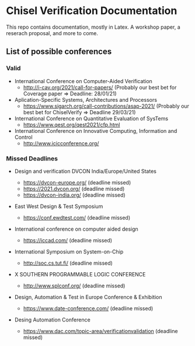 # Chisel Verification Documentation

This repo contains documentation, mostly in Latex. A workshop paper, a reserach proposal, and more to come.


## List of possible conferences  
### Valid  
- International Conference on Computer-Aided Verification  
  - http://i-cav.org/2021/call-for-papers/   (Probably our best bet for Coverage paper => Deadline: 28/01/21)
- Aplication-Specific Systems, Architectures and Processors  
  - https://www.sigarch.org/call-contributions/asap-2021/   (Probably our best bet for ChiselVerify => Deadline 29/03/21)
- International Conference on Quantitative Evaluation of SysTems  
  - https://www.qest.org/qest2021/cfp.html  
- International Conference on Innovative Computing, Information and Control
  - http://www.icicconference.org/
  
### Missed Deadlines  
- Design and verification DVCON India/Europe/United States
  - https://dvcon-europe.org/ (deadline missed)
  - https://2021.dvcon.org/ (deadline missed)
  - https://dvcon-india.org/ (deadline missed)

- East West Design & Test Symposium
  - https://conf.ewdtest.com/ (deadline missed)
- International conference on computer aided design
  - https://iccad.com/ (deadline missed)
- International Symposium on System-on-Chip
  - http://soc.cs.tut.fi/ (deadline missed)
- X SOUTHERN PROGRAMMABLE LOGIC CONFERENCE
  - http://www.splconf.org/ (deadline missed)
- Design, Automation & Test in Europe Conference & Exhibition
  - https://www.date-conference.com/ (deadline missed)
- Desing Automation Conference
  - https://www.dac.com/topic-area/verificationvalidation (deadline missed)  
  

